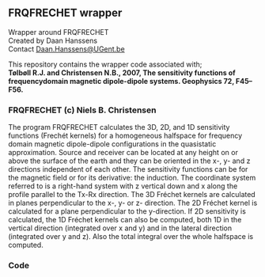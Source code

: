 ## FRQFRECHET wrapper
Wrapper around FRQFRECHET  
Created by Daan Hanssens  
Contact Daan.Hanssens@UGent.be  

This repository contains the wrapper code associated with;  
**Tølbøll R.J. and Christensen N.B., 2007, The sensitivity functions of frequencydomain magnetic dipole-dipole systems. Geophysics 72, F45–F56.**  

### FRQFRECHET (c) Niels B. Christensen
The program FRQFRECHET calculates the 3D, 2D, and 1D sensitivity functions (Frechét kernels) for a homogeneous halfspace for frequency domain magnetic dipole-dipole configurations in the quasistatic approximation. Source and receiver can be located at any height on or above the surface of the earth and they can be oriented in the x-, y- and z directions independent of each other. The sensitivity functions can be for the magnetic field or for its derivative: the induction. The coordinate system referred to is a right-hand system with z vertical down and x along the profile parallel to the Tx-Rx direction. The 3D Fréchet kernels are calculated in planes perpendicular to the x-, y- or z- direction. The 2D Fréchet kernel is calculated for a plane perpendicular to the y-direction. If 2D sensitivity is calculated, the 1D Fréchet kernels can also be computed, both 1D in the vertical direction (integrated over x and y) and in the lateral direction (integrated over y and z). Also the total integral over the whole halfspace is computed.

### Code





